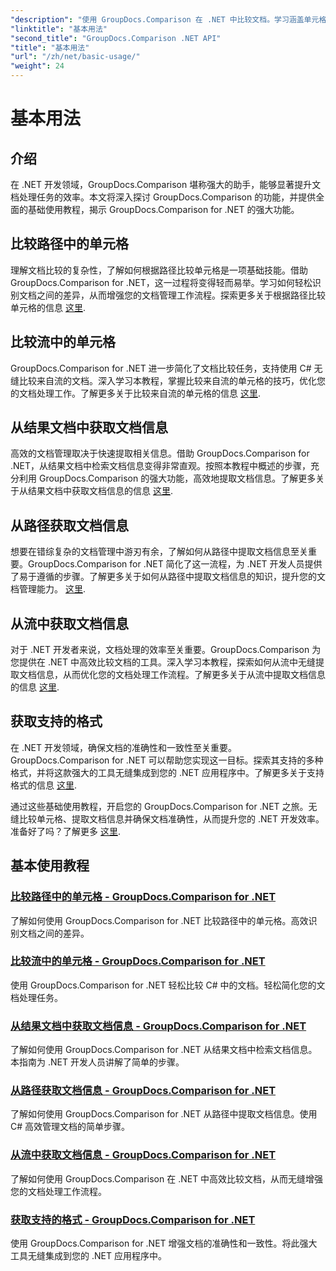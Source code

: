 ```yaml
---
"description": "使用 GroupDocs.Comparison 在 .NET 中比较文档。学习涵盖单元格比较、文档信息提取和支持格式的基本使用教程。"
"linktitle": "基本用法"
"second_title": "GroupDocs.Comparison .NET API"
"title": "基本用法"
"url": "/zh/net/basic-usage/"
"weight": 24
---
```


# 基本用法

## 介绍

在 .NET 开发领域，GroupDocs.Comparison 堪称强大的助手，能够显著提升文档处理任务的效率。本文将深入探讨 GroupDocs.Comparison 的功能，并提供全面的基础使用教程，揭示 GroupDocs.Comparison for .NET 的强大功能。

## 比较路径中的单元格
理解文档比较的复杂性，了解如何根据路径比较单元格是一项基础技能。借助 GroupDocs.Comparison for .NET，这一过程将变得轻而易举。学习如何轻松识别文档之间的差异，从而增强您的文档管理工作流程。探索更多关于根据路径比较单元格的信息 [这里](./compare-cells-from-path/).

## 比较流中的单元格
GroupDocs.Comparison for .NET 进一步简化了文档比较任务，支持使用 C# 无缝比较来自流的文档。深入学习本教程，掌握比较来自流的单元格的技巧，优化您的文档处理工作。了解更多关于比较来自流的单元格的信息 [这里](./compare-cells-from-stream/).

## 从结果文档中获取文档信息
高效的文档管理取决于快速提取相关信息。借助 GroupDocs.Comparison for .NET，从结果文档中检索文档信息变得非常直观。按照本教程中概述的步骤，充分利用 GroupDocs.Comparison 的强大功能，高效地提取文档信息。了解更多关于从结果文档中获取文档信息的信息 [这里](./get-document-info-from-result-document/).

## 从路径获取文档信息
想要在错综复杂的文档管理中游刃有余，了解如何从路径中提取文档信息至关重要。GroupDocs.Comparison for .NET 简化了这一流程，为 .NET 开发人员提供了易于遵循的步骤。了解更多关于如何从路径中提取文档信息的知识，提升您的文档管理能力。 [这里](./get-document-info-from-path/).

## 从流中获取文档信息
对于 .NET 开发者来说，文档处理的效率至关重要。GroupDocs.Comparison 为您提供在 .NET 中高效比较文档的工具。深入学习本教程，探索如何从流中无缝提取文档信息，从而优化您的文档处理工作流程。了解更多关于从流中提取文档信息的信息 [这里](./get-document-info-from-stream/).

## 获取支持的格式
在 .NET 开发领域，确保文档的准确性和一致性至关重要。GroupDocs.Comparison for .NET 可以帮助您实现这一目标。探索其支持的多种格式，并将这款强大的工具无缝集成到您的 .NET 应用程序中。了解更多关于支持格式的信息 [这里](./get-supported-formats/).

通过这些基础使用教程，开启您的 GroupDocs.Comparison for .NET 之旅。无缝比较单元格、提取文档信息并确保文档准确性，从而提升您的 .NET 开发效率。准备好了吗？了解更多 [这里](https://tutorials。groupdocs.com/comparison/net).
## 基本使用教程
### [比较路径中的单元格 - GroupDocs.Comparison for .NET](./compare-cells-from-path/)
了解如何使用 GroupDocs.Comparison for .NET 比较路径中的单元格。高效识别文档之间的差异。
### [比较流中的单元格 - GroupDocs.Comparison for .NET](./compare-cells-from-stream/)
使用 GroupDocs.Comparison for .NET 轻松比较 C# 中的文档。轻松简化您的文档处理任务。
### [从结果文档中获取文档信息 - GroupDocs.Comparison for .NET](./get-document-info-from-result-document/)
了解如何使用 GroupDocs.Comparison for .NET 从结果文档中检索文档信息。本指南为 .NET 开发人员讲解了简单的步骤。
### [从路径获取文档信息 - GroupDocs.Comparison for .NET](./get-document-info-from-path/)
了解如何使用 GroupDocs.Comparison for .NET 从路径中提取文档信息。使用 C# 高效管理文档的简单步骤。
### [从流中获取文档信息 - GroupDocs.Comparison for .NET](./get-document-info-from-stream/)
了解如何使用 GroupDocs.Comparison 在 .NET 中高效比较文档，从而无缝增强您的文档处理工作流程。
### [获取支持的格式 - GroupDocs.Comparison for .NET](./get-supported-formats/)
使用 GroupDocs.Comparison for .NET 增强文档的准确性和一致性。将此强大工具无缝集成到您的 .NET 应用程序中。